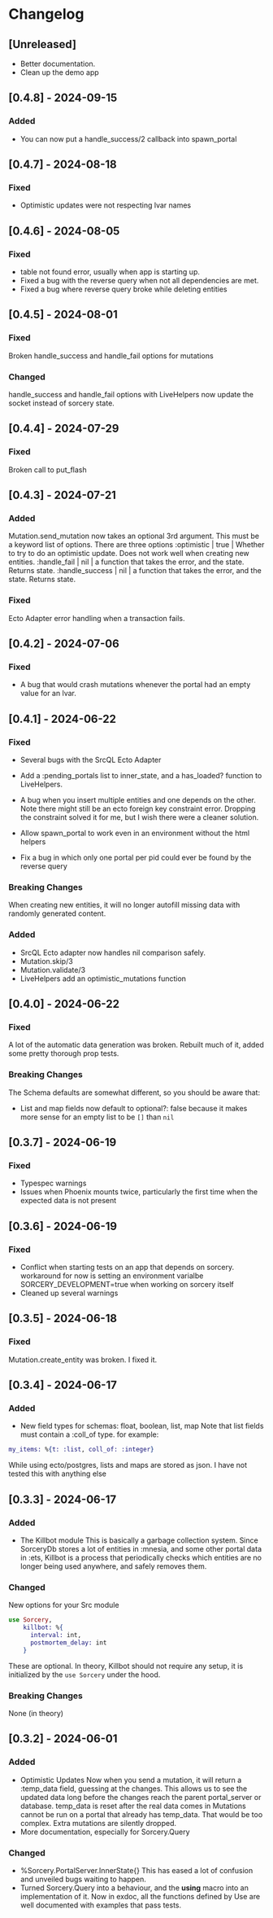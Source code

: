 # Changelog

## [Unreleased]
- Better documentation.
- Clean up the demo app

## [0.4.8] - 2024-09-15
### Added
- You can now put a handle_success/2 callback into spawn_portal

## [0.4.7] - 2024-08-18
### Fixed
- Optimistic updates were not respecting lvar names

## [0.4.6] - 2024-08-05
### Fixed
- table not found error, usually when app is starting up.
- Fixed a bug with the reverse query when not all dependencies are met.
- Fixed a bug where reverse query broke while deleting entities

## [0.4.5] - 2024-08-01
### Fixed
Broken handle_success and handle_fail options for mutations

### Changed
handle_success and handle_fail options with LiveHelpers now update the socket instead of sorcery state.


## [0.4.4] - 2024-07-29
### Fixed
Broken call to put_flash

## [0.4.3] - 2024-07-21
### Added
Mutation.send_mutation now takes an optional 3rd argument.
This must be a keyword list of options. 
There are three options
  :optimistic     | true | Whether to try to do an optimistic update. Does not work well when creating new entities.
  :handle_fail    | nil | a function that takes the error, and the state. Returns state.
  :handle_success | nil | a function that takes the error, and the state. Returns state.

### Fixed
Ecto Adapter error handling when a transaction fails.

## [0.4.2] - 2024-07-06
### Fixed
- A bug that would crash mutations whenever the portal had an empty value for an lvar.

## [0.4.1] - 2024-06-22
### Fixed
- Several bugs with the SrcQL Ecto Adapter
- Add a :pending_portals list to inner_state, and a has_loaded? function to LiveHelpers.
- A bug when you insert multiple entities and one depends on the other.
Note there might still be an ecto foreign key constraint error. Dropping the constraint solved it for me, but I wish there were a cleaner solution.

- Allow spawn_portal to work even in an environment without the html helpers

- Fix a bug in which only one portal per pid could ever be found by the reverse query

### Breaking Changes
When creating new entities, it will no longer autofill missing data with randomly generated content. 

### Added
- SrcQL Ecto adapter now handles nil comparison safely.
- Mutation.skip/3
- Mutation.validate/3
- LiveHelpers add an optimistic_mutations function

## [0.4.0] - 2024-06-22
### Fixed
A lot of the automatic data generation was broken. Rebuilt much of it, added some pretty thorough prop tests.

### Breaking Changes
The Schema defaults are somewhat different, so you should be aware that:
- List and map fields now default to optional?: false because it makes more sense for an empty list to be `[]` than `nil`


## [0.3.7] - 2024-06-19
### Fixed
- Typespec warnings
- Issues when Phoenix mounts twice, particularly the first time when the expected data is not present

## [0.3.6] - 2024-06-19
### Fixed
- Conflict when starting tests on an app that depends on sorcery.
workaround for now is setting an environment varialbe SORCERY_DEVELOPMENT=true when working on sorcery itself
- Cleaned up several warnings

## [0.3.5] - 2024-06-18
### Fixed
Mutation.create_entity was broken. I fixed it.

## [0.3.4] - 2024-06-17
### Added
- New field types for schemas: float, boolean, list, map
Note that list fields must contain a :coll_of type. for example:
```elixir
my_items: %{t: :list, coll_of: :integer}
```

While using ecto/postgres, lists and maps are stored as json. I have not tested this with anything else

## [0.3.3] - 2024-06-17
### Added
- The Killbot module
  This is basically a garbage collection system. Since SorceryDb stores a lot of entities in :mnesia, and some other portal data in :ets, Killbot is a process that periodically checks which entities are no longer being used anywhere, and safely removes them.

### Changed
New options for your Src module
```elixir
use Sorcery,
    killbot: %{
      interval: int,
      postmortem_delay: int
    }
```
These are optional. 
In theory, Killbot should not require any setup, it is initialized by the `use Sorcery` under the hood.


### Breaking Changes
None (in theory)


## [0.3.2] - 2024-06-01
### Added
- Optimistic Updates
  Now when you send a mutation, it will return a :temp_data field, guessing at the changes. This allows us to see the updated data long before the changes reach the parent portal_server or database.
  temp_data is reset after the real data comes in
  Mutations cannot be run on a portal that already has temp_data. That would be too complex. Extra mutations are silently dropped.
- More documentation, especially for Sorcery.Query

### Changed
- %Sorcery.PortalServer.InnerState{}
  This has eased a lot of confusion and unveiled bugs waiting to happen.
- Turned Sorcery.Query into a behaviour, and the __using__ macro into an implementation of it.
    Now in exdoc, all the functions defined by Use are well documented with examples that pass tests.
